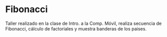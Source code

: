 # Fibonacci
Taller realizado en la clase de Intro. a la Comp. Móvil, realiza secuencia de Fibonacci, cálculo de factoriales y muestra banderas de los paises.
